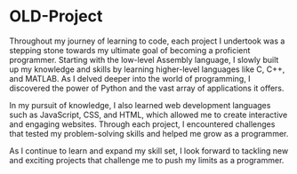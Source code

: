 # OLD-Project
Throughout my journey of learning to code, each project I undertook was a stepping stone towards my ultimate goal of becoming a proficient programmer. Starting with the low-level Assembly language, I slowly built up my knowledge and skills by learning higher-level languages like C, C++, and MATLAB. As I delved deeper into the world of programming, I discovered the power of Python and the vast array of applications it offers.

In my pursuit of knowledge, I also learned web development languages such as JavaScript, CSS, and HTML, which allowed me to create interactive and engaging websites. Through each project, I encountered challenges that tested my problem-solving skills and helped me grow as a programmer.

As I continue to learn and expand my skill set, I look forward to tackling new and exciting projects that challenge me to push my limits as a programmer.
